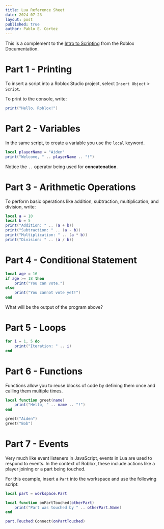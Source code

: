 ```yaml
---
title: Lua Reference Sheet
date: 2024-07-23
layout: post
published: true
author: Pablo E. Cortez
---
```


This is a complement to the [Intro to Scripting](https://create.roblox.com/docs/tutorials/scripting/basic-scripting/intro-to-scripting) from the Roblox Documentation.

# Part 1 - Printing

To insert a script into a Roblox Studio project, select `Insert Object` > `Script`.

To print to the console, write:

```lua
print("Hello, Roblox!")
```


# Part 2 - Variables

In the same script, to create a variable you use the `local` keyword. 

```lua
local playerName = "Aiden"
print("Welcome, " .. playerName .. "!")
```

Notice the `..` operator being used for **concatenation**.

# Part 3 - Arithmetic Operations

To perform basic operations like addition, subtraction, multiplication, and division, write:

```lua
local a = 10
local b = 5
print("Addition: " .. (a + b))
print("Subtraction: " .. (a - b))
print("Multiplication: " .. (a * b))
print("Division: " .. (a / b))
```

# Part 4 - Conditional Statement

```lua
local age = 16
if age >= 18 then
    print("You can vote.")
else
    print("You cannot vote yet!")
end

```

What will be the output of the program above?

# Part 5 - Loops

```lua
for i = 1, 5 do
    print("Iteration: " .. i)
end
```

# Part 6 - Functions

Functions allow you to reuse blocks of code by defining them once and calling them multiple times.

```lua
local function greet(name)
    print("Hello, " .. name .. "!")
end

greet("Aiden")
greet("Bob")
```

# Part 7 - Events

Very much like event listeners in JavaScript, events in Lua are used to respond to events. In the context of Roblox, these include actions like a player joining or a part being touched.

For this ecample, insert a `Part` into the workspace and use the following script:

```lua
local part = workspace.Part

local function onPartTouched(otherPart)
    print("Part was touched by " .. otherPart.Name)
end

part.Touched:Connect(onPartTouched)
``` 